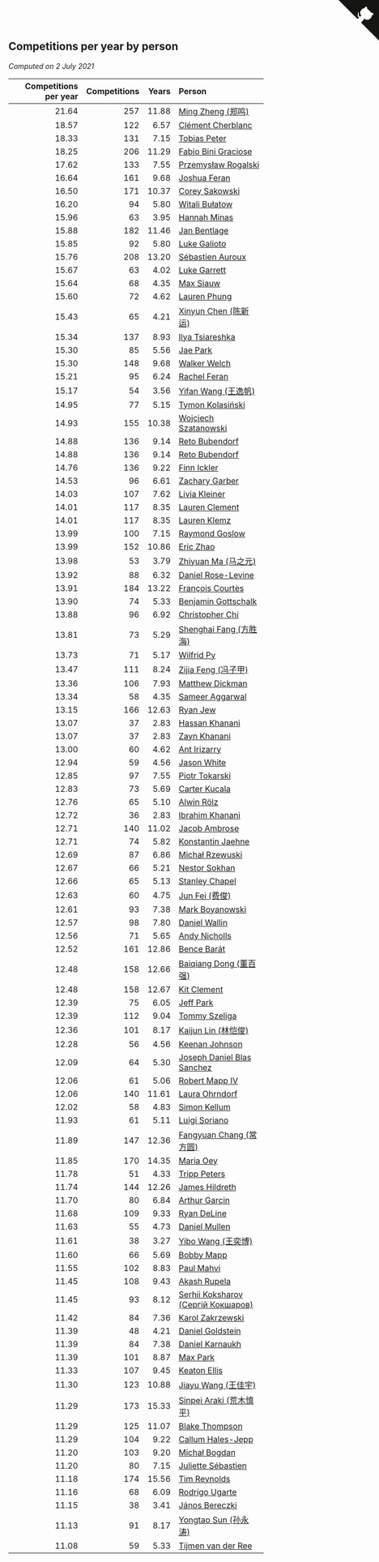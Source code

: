 ## Competitions per year by person

*Computed on  2 July 2021*

| Competitions per year | Competitions | Years | Person |
| ---: | ---: | ---: | :--- |
| 21.64 | 257 | 11.88 | [Ming Zheng (郑鸣)](https://www.worldcubeassociation.org/persons/2009ZHEN11) |
| 18.57 | 122 | 6.57 | [Clément Cherblanc](https://www.worldcubeassociation.org/persons/2014CHER05) |
| 18.33 | 131 | 7.15 | [Tobias Peter](https://www.worldcubeassociation.org/persons/2014PETE03) |
| 18.25 | 206 | 11.29 | [Fabio Bini Graciose](https://www.worldcubeassociation.org/persons/2010GRAC02) |
| 17.62 | 133 | 7.55 | [Przemysław Rogalski](https://www.worldcubeassociation.org/persons/2013ROGA02) |
| 16.64 | 161 | 9.68 | [Joshua Feran](https://www.worldcubeassociation.org/persons/2011FERA01) |
| 16.50 | 171 | 10.37 | [Corey Sakowski](https://www.worldcubeassociation.org/persons/2011SAKO01) |
| 16.20 | 94 | 5.80 | [Witali Bułatow](https://www.worldcubeassociation.org/persons/2015BUAT01) |
| 15.96 | 63 | 3.95 | [Hannah Minas](https://www.worldcubeassociation.org/persons/2017MINA04) |
| 15.88 | 182 | 11.46 | [Jan Bentlage](https://www.worldcubeassociation.org/persons/2010BENT01) |
| 15.85 | 92 | 5.80 | [Luke Galioto](https://www.worldcubeassociation.org/persons/2015GALI02) |
| 15.76 | 208 | 13.20 | [Sébastien Auroux](https://www.worldcubeassociation.org/persons/2008AURO01) |
| 15.67 | 63 | 4.02 | [Luke Garrett](https://www.worldcubeassociation.org/persons/2017GARR05) |
| 15.64 | 68 | 4.35 | [Max Siauw](https://www.worldcubeassociation.org/persons/2017SIAU02) |
| 15.60 | 72 | 4.62 | [Lauren Phung](https://www.worldcubeassociation.org/persons/2016PHUN02) |
| 15.43 | 65 | 4.21 | [Xinyun Chen (陈新运)](https://www.worldcubeassociation.org/persons/2017CHEN36) |
| 15.34 | 137 | 8.93 | [Ilya Tsiareshka](https://www.worldcubeassociation.org/persons/2012TERE01) |
| 15.30 | 85 | 5.56 | [Jae Park](https://www.worldcubeassociation.org/persons/2015PARK24) |
| 15.30 | 148 | 9.68 | [Walker Welch](https://www.worldcubeassociation.org/persons/2011WELC01) |
| 15.21 | 95 | 6.24 | [Rachel Feran](https://www.worldcubeassociation.org/persons/2015FERA01) |
| 15.17 | 54 | 3.56 | [Yifan Wang (王逸帆)](https://www.worldcubeassociation.org/persons/2017WANY29) |
| 14.95 | 77 | 5.15 | [Tymon Kolasiński](https://www.worldcubeassociation.org/persons/2016KOLA02) |
| 14.93 | 155 | 10.38 | [Wojciech Szatanowski](https://www.worldcubeassociation.org/persons/2011SZAT01) |
| 14.88 | 136 | 9.14 | [Reto Bubendorf](https://www.worldcubeassociation.org/persons/2012BUBE01) |
| 14.88 | 136 | 9.14 | [Reto Bubendorf](https://www.worldcubeassociation.org/persons/2012BUBE01) |
| 14.76 | 136 | 9.22 | [Finn Ickler](https://www.worldcubeassociation.org/persons/2012ICKL01) |
| 14.53 | 96 | 6.61 | [Zachary Garber](https://www.worldcubeassociation.org/persons/2014GARB01) |
| 14.03 | 107 | 7.62 | [Livia Kleiner](https://www.worldcubeassociation.org/persons/2013KLEI03) |
| 14.01 | 117 | 8.35 | [Lauren Clement](https://www.worldcubeassociation.org/persons/2013KLEM01) |
| 14.01 | 117 | 8.35 | [Lauren Klemz](https://www.worldcubeassociation.org/persons/2013KLEM01) |
| 13.99 | 100 | 7.15 | [Raymond Goslow](https://www.worldcubeassociation.org/persons/2014GOSL01) |
| 13.99 | 152 | 10.86 | [Eric Zhao](https://www.worldcubeassociation.org/persons/2010ZHAO19) |
| 13.98 | 53 | 3.79 | [Zhiyuan Ma (马之元)](https://www.worldcubeassociation.org/persons/2017MAZH04) |
| 13.92 | 88 | 6.32 | [Daniel Rose-Levine](https://www.worldcubeassociation.org/persons/2015ROSE01) |
| 13.91 | 184 | 13.22 | [François Courtès](https://www.worldcubeassociation.org/persons/2008COUR01) |
| 13.90 | 74 | 5.33 | [Benjamin Gottschalk](https://www.worldcubeassociation.org/persons/2016GOTT01) |
| 13.88 | 96 | 6.92 | [Christopher Chi](https://www.worldcubeassociation.org/persons/2014CHIC01) |
| 13.81 | 73 | 5.29 | [Shenghai Fang (方胜海)](https://www.worldcubeassociation.org/persons/2016FANG01) |
| 13.73 | 71 | 5.17 | [Wilfrid Py](https://www.worldcubeassociation.org/persons/2016PYWI01) |
| 13.47 | 111 | 8.24 | [Zijia Feng (冯子甲)](https://www.worldcubeassociation.org/persons/2013FENG02) |
| 13.36 | 106 | 7.93 | [Matthew Dickman](https://www.worldcubeassociation.org/persons/2013DICK01) |
| 13.34 | 58 | 4.35 | [Sameer Aggarwal](https://www.worldcubeassociation.org/persons/2017AGGA01) |
| 13.15 | 166 | 12.63 | [Ryan Jew](https://www.worldcubeassociation.org/persons/2008JEWR01) |
| 13.07 | 37 | 2.83 | [Hassan Khanani](https://www.worldcubeassociation.org/persons/2018KHAN26) |
| 13.07 | 37 | 2.83 | [Zayn Khanani](https://www.worldcubeassociation.org/persons/2018KHAN28) |
| 13.00 | 60 | 4.62 | [Ant Irizarry](https://www.worldcubeassociation.org/persons/2016IRIZ02) |
| 12.94 | 59 | 4.56 | [Jason White](https://www.worldcubeassociation.org/persons/2016WHIT16) |
| 12.85 | 97 | 7.55 | [Piotr Tokarski](https://www.worldcubeassociation.org/persons/2013TOKA01) |
| 12.83 | 73 | 5.69 | [Carter Kucala](https://www.worldcubeassociation.org/persons/2015KUCA01) |
| 12.76 | 65 | 5.10 | [Alwin Rölz](https://www.worldcubeassociation.org/persons/2016ROLZ01) |
| 12.72 | 36 | 2.83 | [Ibrahim Khanani](https://www.worldcubeassociation.org/persons/2018KHAN27) |
| 12.71 | 140 | 11.02 | [Jacob Ambrose](https://www.worldcubeassociation.org/persons/2010AMBR01) |
| 12.71 | 74 | 5.82 | [Konstantin Jaehne](https://www.worldcubeassociation.org/persons/2015JAEH01) |
| 12.69 | 87 | 6.86 | [Michał Rzewuski](https://www.worldcubeassociation.org/persons/2014RZEW01) |
| 12.67 | 66 | 5.21 | [Nestor Sokhan](https://www.worldcubeassociation.org/persons/2016SOKH01) |
| 12.66 | 65 | 5.13 | [Stanley Chapel](https://www.worldcubeassociation.org/persons/2016CHAP04) |
| 12.63 | 60 | 4.75 | [Jun Fei (费俊)](https://www.worldcubeassociation.org/persons/2016FEIJ02) |
| 12.61 | 93 | 7.38 | [Mark Boyanowski](https://www.worldcubeassociation.org/persons/2014BOYA01) |
| 12.57 | 98 | 7.80 | [Daniel Wallin](https://www.worldcubeassociation.org/persons/2013WALL03) |
| 12.56 | 71 | 5.65 | [Andy Nicholls](https://www.worldcubeassociation.org/persons/2015NICH04) |
| 12.52 | 161 | 12.86 | [Bence Barát](https://www.worldcubeassociation.org/persons/2008BARA01) |
| 12.48 | 158 | 12.66 | [Baiqiang Dong (董百强)](https://www.worldcubeassociation.org/persons/2008DONG06) |
| 12.48 | 158 | 12.67 | [Kit Clement](https://www.worldcubeassociation.org/persons/2008CLEM01) |
| 12.39 | 75 | 6.05 | [Jeff Park](https://www.worldcubeassociation.org/persons/2015PARK08) |
| 12.39 | 112 | 9.04 | [Tommy Szeliga](https://www.worldcubeassociation.org/persons/2012SZEL01) |
| 12.36 | 101 | 8.17 | [Kaijun Lin (林恺俊)](https://www.worldcubeassociation.org/persons/2013LINK01) |
| 12.28 | 56 | 4.56 | [Keenan Johnson](https://www.worldcubeassociation.org/persons/2016JOHN30) |
| 12.09 | 64 | 5.30 | [Joseph Daniel Blas Sanchez](https://www.worldcubeassociation.org/persons/2016SANC08) |
| 12.06 | 61 | 5.06 | [Robert Mapp IV](https://www.worldcubeassociation.org/persons/2016IVRO01) |
| 12.06 | 140 | 11.61 | [Laura Ohrndorf](https://www.worldcubeassociation.org/persons/2009OHRN01) |
| 12.02 | 58 | 4.83 | [Simon Kellum](https://www.worldcubeassociation.org/persons/2016KELL12) |
| 11.93 | 61 | 5.11 | [Luigi Soriano](https://www.worldcubeassociation.org/persons/2016SORI04) |
| 11.89 | 147 | 12.36 | [Fangyuan Chang (常方圆)](https://www.worldcubeassociation.org/persons/2009CHAN04) |
| 11.85 | 170 | 14.35 | [Maria Oey](https://www.worldcubeassociation.org/persons/2007OEYM01) |
| 11.78 | 51 | 4.33 | [Tripp Peters](https://www.worldcubeassociation.org/persons/2017PETE04) |
| 11.74 | 144 | 12.26 | [James Hildreth](https://www.worldcubeassociation.org/persons/2009HILD01) |
| 11.70 | 80 | 6.84 | [Arthur Garcin](https://www.worldcubeassociation.org/persons/2014GARC27) |
| 11.68 | 109 | 9.33 | [Ryan DeLine](https://www.worldcubeassociation.org/persons/2012DELI01) |
| 11.63 | 55 | 4.73 | [Daniel Mullen](https://www.worldcubeassociation.org/persons/2016MULL04) |
| 11.61 | 38 | 3.27 | [Yibo Wang (王奕博)](https://www.worldcubeassociation.org/persons/2018WANG39) |
| 11.60 | 66 | 5.69 | [Bobby Mapp](https://www.worldcubeassociation.org/persons/2015MAPP01) |
| 11.55 | 102 | 8.83 | [Paul Mahvi](https://www.worldcubeassociation.org/persons/2012MAHV01) |
| 11.45 | 108 | 9.43 | [Akash Rupela](https://www.worldcubeassociation.org/persons/2012RUPE01) |
| 11.45 | 93 | 8.12 | [Serhii Koksharov (Сергій Кокшаров)](https://www.worldcubeassociation.org/persons/2013KOKS01) |
| 11.42 | 84 | 7.36 | [Karol Zakrzewski](https://www.worldcubeassociation.org/persons/2014ZAKR01) |
| 11.39 | 48 | 4.21 | [Daniel Goldstein](https://www.worldcubeassociation.org/persons/2017GOLD01) |
| 11.39 | 84 | 7.38 | [Daniel Karnaukh](https://www.worldcubeassociation.org/persons/2014KARN02) |
| 11.39 | 101 | 8.87 | [Max Park](https://www.worldcubeassociation.org/persons/2012PARK03) |
| 11.33 | 107 | 9.45 | [Keaton Ellis](https://www.worldcubeassociation.org/persons/2012ELLI01) |
| 11.30 | 123 | 10.88 | [Jiayu Wang (王佳宇)](https://www.worldcubeassociation.org/persons/2010WANG53) |
| 11.29 | 173 | 15.33 | [Sinpei Araki (荒木慎平)](https://www.worldcubeassociation.org/persons/2006ARAK01) |
| 11.29 | 125 | 11.07 | [Blake Thompson](https://www.worldcubeassociation.org/persons/2010THOM03) |
| 11.29 | 104 | 9.22 | [Callum Hales-Jepp](https://www.worldcubeassociation.org/persons/2012HALE01) |
| 11.20 | 103 | 9.20 | [Michał Bogdan](https://www.worldcubeassociation.org/persons/2012BOGD01) |
| 11.20 | 80 | 7.15 | [Juliette Sébastien](https://www.worldcubeassociation.org/persons/2014SEBA01) |
| 11.18 | 174 | 15.56 | [Tim Reynolds](https://www.worldcubeassociation.org/persons/2005REYN01) |
| 11.16 | 68 | 6.09 | [Rodrigo Ugarte](https://www.worldcubeassociation.org/persons/2015UGAR01) |
| 11.15 | 38 | 3.41 | [János Bereczki](https://www.worldcubeassociation.org/persons/2018BERE01) |
| 11.13 | 91 | 8.17 | [Yongtao Sun (孙永涛)](https://www.worldcubeassociation.org/persons/2013SUNY02) |
| 11.08 | 59 | 5.33 | [Tijmen van der Ree](https://www.worldcubeassociation.org/persons/2016REET01) |


<a href="https://github.com/jonatanklosko/wca_statistics" class="github-corner" aria-label="View source on Github"><svg width="80" height="80" viewBox="0 0 250 250" style="fill:#151513; color:#fff; position: absolute; top: 0; border: 0; right: 0;" aria-hidden="true"><path d="M0,0 L115,115 L130,115 L142,142 L250,250 L250,0 Z"></path><path d="M128.3,109.0 C113.8,99.7 119.0,89.6 119.0,89.6 C122.0,82.7 120.5,78.6 120.5,78.6 C119.2,72.0 123.4,76.3 123.4,76.3 C127.3,80.9 125.5,87.3 125.5,87.3 C122.9,97.6 130.6,101.9 134.4,103.2" fill="currentColor" style="transform-origin: 130px 106px;" class="octo-arm"></path><path d="M115.0,115.0 C114.9,115.1 118.7,116.5 119.8,115.4 L133.7,101.6 C136.9,99.2 139.9,98.4 142.2,98.6 C133.8,88.0 127.5,74.4 143.8,58.0 C148.5,53.4 154.0,51.2 159.7,51.0 C160.3,49.4 163.2,43.6 171.4,40.1 C171.4,40.1 176.1,42.5 178.8,56.2 C183.1,58.6 187.2,61.8 190.9,65.4 C194.5,69.0 197.7,73.2 200.1,77.6 C213.8,80.2 216.3,84.9 216.3,84.9 C212.7,93.1 206.9,96.0 205.4,96.6 C205.1,102.4 203.0,107.8 198.3,112.5 C181.9,128.9 168.3,122.5 157.7,114.1 C157.9,116.9 156.7,120.9 152.7,124.9 L141.0,136.5 C139.8,137.7 141.6,141.9 141.8,141.8 Z" fill="currentColor" class="octo-body"></path></svg></a><style>.github-corner:hover .octo-arm{animation:octocat-wave 560ms ease-in-out}@keyframes octocat-wave{0%,100%{transform:rotate(0)}20%,60%{transform:rotate(-25deg)}40%,80%{transform:rotate(10deg)}}@media (max-width:500px){.github-corner:hover .octo-arm{animation:none}.github-corner .octo-arm{animation:octocat-wave 560ms ease-in-out}}</style>
